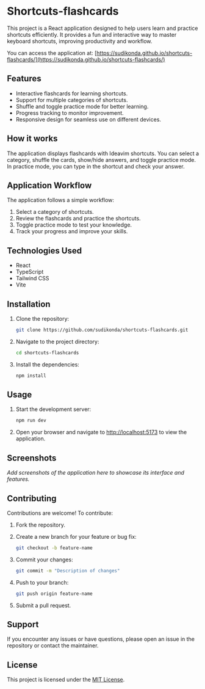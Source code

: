 # Shortcuts-flashcards

This project is a React application designed to help users learn and practice shortcuts efficiently. It provides a fun and interactive way to master keyboard shortcuts, improving productivity and workflow.

You can access the application at: [https://sudikonda.github.io/shortcuts-flashcards/](https://sudikonda.github.io/shortcuts-flashcards/)

## Features

- Interactive flashcards for learning shortcuts.
- Support for multiple categories of shortcuts.
- Shuffle and toggle practice mode for better learning.
- Progress tracking to monitor improvement.
- Responsive design for seamless use on different devices.

## How it works

The application displays flashcards with Ideavim shortcuts. You can select a category, shuffle the cards, show/hide answers, and toggle practice mode. In practice mode, you can type in the shortcut and check your answer.

## Application Workflow

The application follows a simple workflow:
1. Select a category of shortcuts.
2. Review the flashcards and practice the shortcuts.
3. Toggle practice mode to test your knowledge.
4. Track your progress and improve your skills.

## Technologies Used

- React
- TypeScript
- Tailwind CSS
- Vite

## Installation

1. Clone the repository:

    ```bash
    git clone https://github.com/sudikonda/shortcuts-flashcards.git
    ```
2. Navigate to the project directory:

    ```bash
    cd shortcuts-flashcards
    ```
3. Install the dependencies:

    ```bash
    npm install
    ```

## Usage

1. Start the development server:

    ```bash
    npm run dev
    ```
2. Open your browser and navigate to [http://localhost:5173](http://localhost:5173) to view the application.

## Screenshots

_Add screenshots of the application here to showcase its interface and features._

## Contributing

Contributions are welcome! To contribute:

1. Fork the repository.
2. Create a new branch for your feature or bug fix:

    ```bash
    git checkout -b feature-name
    ```
3. Commit your changes:

    ```bash
    git commit -m "Description of changes"
    ```
4. Push to your branch:

    ```bash
    git push origin feature-name
    ```
5. Submit a pull request.

## Support

If you encounter any issues or have questions, please open an issue in the repository or contact the maintainer.

## License

This project is licensed under the [MIT License](https://opensource.org/licenses/MIT).
